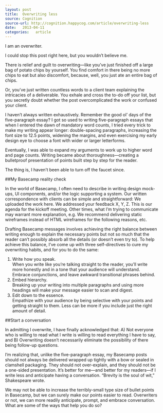 ```yaml
---
layout: post
title:  Overwriting less
source: Cognition
source-url: http://cognition.happycog.com/article/overwriting-less
date:   2013-04-11
categories:   article
---
```


I am an overwriter.

I could stop this post right here, but you wouldn’t believe me.

There is relief and guilt to overwriting—like you’ve just finished off a large bag of potato chips by yourself. You find comfort in there being no more chips to eat but also discomfort, because, well, you just ate an entire bag of chips.

Or, you’ve just written countless words to a client team explaining the intricacies of a deliverable. You exhale and cross the to-do off your list, but you secretly doubt whether the post overcomplicated the work or confused your client.

I haven’t always written exhaustively. Remember the good ol’ days of the five-paragraph essay? I got so used to writing five-paragraph essays that when I entered the dawn of mandatory word counts, I tried every trick to make my writing appear longer: double-spacing paragraphs, increasing the font size to 12.5 points, widening the margins, and even exercising my early design eye to choose a font with wider or larger letterforms.

Eventually, I was able to expand my arguments to work up to higher word and page counts. Writing became about thoroughness—creating a bulletproof presentation of points built step by step for the reader.

The thing is, I haven’t been able to turn off the faucet since.

##My Basecamp reality check

In the world of Basecamp, I often need to describe in writing design mock-ups, UI components, and/or the logic supporting a system. Our written correspondence with clients can be simple and straightforward: We uploaded the work here. We addressed your feedback X, Y, Z. This is our agenda for the kickoff meeting. Other times, what I’m trying to communicate may warrant more explanation, e.g. We recommend delivering static wireframes instead of HTML wireframes for the following reasons, etc.

Drafting Basecamp messages involves achieving the right balance between writing enough to explain the necessary points but not so much that the reader can’t possibly absorb all the details (or doesn’t even try to). To help achieve this balance, I’ve come up with three self-directives to cure my overwriting habits, and for you to do the same:

<ol>
  <li>Write how you speak.<br>When you write like you’re talking straight to the reader, you’ll write more honestly and in a tone that your audience will understand. Embrace conjunctions, and leave awkward transitional phrases behind.</li>
  <li>Embed hierarchy.<br>Breaking up your writing into multiple paragraphs and using more headings will make your message easier to scan and digest.</li>
  <li>Edit down to the essence.<br>Empathize with your audience by being selective with your points and getting straight to them. Less can be more if you include just the right amount of detail.</li>
</ol>

##Start a conversation

In admitting I overwrite, I have finally acknowledged that: A) Not everyone who is willing to read what I write is willing to read everything I have to say, and B) Overwriting doesn’t necessarily eliminate the possibility of there being follow-up questions.

I’m realizing that, unlike the five-paragraph essay, my Basecamp posts should not always be delivered wrapped up tightly with a bow or sealed in clamshell packaging. They should not over-explain, and they should not be a one-sided presentation. It’s better for me—and better for my readers—if I write less and anticipate having a conversation. “Brevity is the soul of wit,” Shakespeare wrote.

We may not be able to increase the terribly-small type size of bullet points in Basecamp, but we can surely make our points easier to read. Overwriters or not, we can more readily anticipate, prompt, and embrace conversation. What are some of the ways that help you do so?
